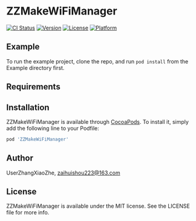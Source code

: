 # ZZMakeWiFiManager

[![CI Status](https://img.shields.io/travis/UserZhangXiaoZhe/ZZMakeWiFiManager.svg?style=flat)](https://travis-ci.org/UserZhangXiaoZhe/ZZMakeWiFiManager)
[![Version](https://img.shields.io/cocoapods/v/ZZMakeWiFiManager.svg?style=flat)](https://cocoapods.org/pods/ZZMakeWiFiManager)
[![License](https://img.shields.io/cocoapods/l/ZZMakeWiFiManager.svg?style=flat)](https://cocoapods.org/pods/ZZMakeWiFiManager)
[![Platform](https://img.shields.io/cocoapods/p/ZZMakeWiFiManager.svg?style=flat)](https://cocoapods.org/pods/ZZMakeWiFiManager)

## Example

To run the example project, clone the repo, and run `pod install` from the Example directory first.

## Requirements

## Installation

ZZMakeWiFiManager is available through [CocoaPods](https://cocoapods.org). To install
it, simply add the following line to your Podfile:

```ruby
pod 'ZZMakeWiFiManager'
```

## Author

UserZhangXiaoZhe, zaihuishou223@163.com

## License

ZZMakeWiFiManager is available under the MIT license. See the LICENSE file for more info.
